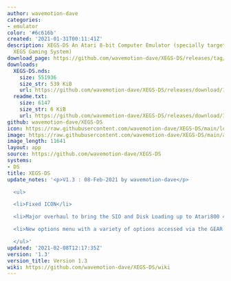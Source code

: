 ```yaml
---
author: wavemotion-dave
categories:
- emulator
color: '#6c616b'
created: '2021-01-31T00:11:41Z'
description: XEGS-DS An Atari 8-bit Computer Emulator (specially targeted for the
  XEGS Gaming System)
download_page: https://github.com/wavemotion-dave/XEGS-DS/releases/tag/1.3
downloads:
  XEGS-DS.nds:
    size: 551936
    size_str: 539 KiB
    url: https://github.com/wavemotion-dave/XEGS-DS/releases/download/1.3/XEGS-DS.nds
  readme.txt:
    size: 6147
    size_str: 6 KiB
    url: https://github.com/wavemotion-dave/XEGS-DS/releases/download/1.3/readme.txt
github: wavemotion-dave/XEGS-DS
icon: https://raw.githubusercontent.com/wavemotion-dave/XEGS-DS/main/logo.bmp
image: https://raw.githubusercontent.com/wavemotion-dave/XEGS-DS/main/arm9/gfx/bgTop.png
image_length: 11641
layout: app
source: https://github.com/wavemotion-dave/XEGS-DS
systems:
- DS
title: XEGS-DS
update_notes: '<p>V1.3 : 08-Feb-2021 by wavemotion-dave</p>

  <ul>

  <li>Fixed ICON</li>

  <li>Major overhaul to bring the SIO and Disk Loading up to Atari800 4.2 standards.</li>

  <li>New options menu with a variety of options accessed via the GEAR icon.</li>

  </ul>'
updated: '2021-02-08T12:17:35Z'
version: '1.3'
version_title: Version 1.3
wiki: https://github.com/wavemotion-dave/XEGS-DS/wiki
---
```

